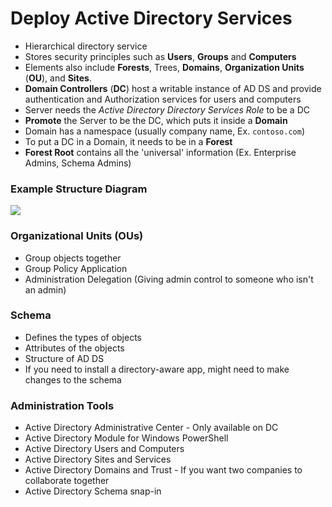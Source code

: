# Deploy Active Directory Services
- Hierarchical directory service
- Stores security principles such as **Users**, **Groups** and **Computers**
- Elements also include **Forests**, Trees, **Domains**, **Organization Units** (**OU**), and **Sites**.
- **Domain Controllers** (**DC**) host a writable instance of AD DS and provide authentication and Authorization services for users and computers
- Server needs the *Active Directory Directory Services Role* to be a DC
- **Promote** the Server to be the DC, which puts it inside a **Domain**
- Domain has a namespace (usually company name, Ex. `contoso.com`)
- To put a DC in a Domain, it needs to be in a **Forest**
- **Forest Root** contains all the 'universal' information (Ex. Enterprise Admins, Schema Admins)

### Example Structure Diagram
![](Pasted%20image%2020250505103632.png)

### Organizational Units (OUs)
- Group objects together
- Group Policy Application
- Administration Delegation (Giving admin control to someone who isn't an admin)

### Schema
- Defines the types of objects
- Attributes of the objects
- Structure of AD DS
- If you need to install a directory-aware app, might need to make changes to the schema

### Administration Tools
- Active Directory Administrative Center - Only available on DC
- Active Directory Module for Windows PowerShell
- Active Directory Users and Computers
- Active Directory Sites and Services
- Active Directory Domains and Trust - If you want two companies to collaborate together
- Active Directory Schema snap-in
